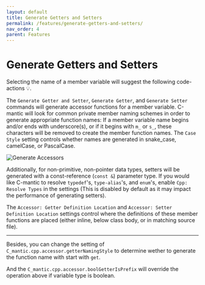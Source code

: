```yaml
---
layout: default
title: Generate Getters and Setters
permalink: /features/generate-getters-and-setters/
nav_order: 4
parent: Features
---
```


# Generate Getters and Setters

Selecting the name of a member variable will suggest the following code-actions 💡.

The `Generate Getter and Setter`, `Generate Getter`, and `Generate Setter` commands will generate accessor functions for a member variable. C-mantic will look for common private member naming schemes in order to generate appropriate function names: If a member variable name begins and/or ends with underscore(s), or if it begins with `m_` or `s_`, these characters will be removed to create the member function names. The `Case Style` setting controls whether names are generated in snake_case, camelCase, or PascalCase.

![Generate Accessors](../assets/images/generate_accessors.gif)

Additionally, for non-primitive, non-pointer data types, setters will be generated with a const-reference (`const &`) parameter type. If you would like C-mantic to resolve `typedef`'s, `type-alias`'s, and `enum`'s, enable `Cpp: Resolve Types` in the settings (This is disabled by default as it may impact the performance of generating setters).

The `Accessor: Getter Definition Location` and `Accessor: Setter Definition Location` settings control where the definitions of these member functions are placed (either inline, below class body, or in matching source file).

---
Besides, you can change the setting of `C_mantic.cpp.accessor.getterNamingStyle` to determine wether to generate the function name with start with `get`.

And the `C_mantic.cpp.accessor.boolGetterIsPrefix` will override the operation above if variable type is boolean.
